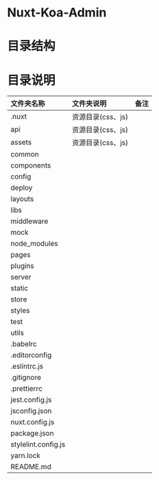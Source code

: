 # Nuxt-Koa-Admin

# 目录结构

# 目录说明

| 文件夹名称 |    文件夹说明  |    备注  |
| :--------- | :--- | :--: |
| .nuxt | 资源目录(css、js) |       |
| api | 资源目录(css、js) |       |
| assets | 资源目录(css、js) |      |
| common |      |      |
| components |      |      |
| config |      |      |
| deploy |      |      |
| layouts |      |      |
| libs |      |      |
| middleware |      |      |
| mock | | |
| node_modules |      |      |
| pages | | |
| plugins | | |
| server | | |
| static | | |
| store | | |
| styles | | |
| test | | |
| utils | | |
| .babelrc | | |
| .editorconfig | | |
| .eslintrc.js | | |
| .gitignore | | |
| .prettierrc | | |
| jest.config.js | | |
| jsconfig.json | | |
| nuxt.config.js | | |
| package.json | | |
| stylelint.config.js | | |
| yarn.lock | | |
| README.md | | |

